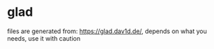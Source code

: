 # glad
files are generated from: https://glad.dav1d.de/, depends on what you needs, use it with caution

